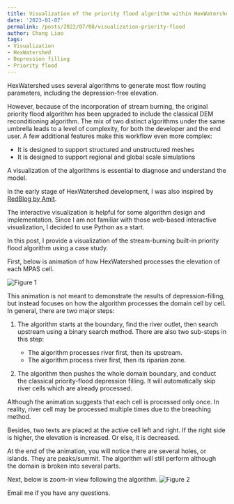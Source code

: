 ```yaml
---
title: Visualization of the priority flood algorithm within HexWatershed
date: '2023-01-07'
permalink: /posts/2022/07/08/visualization-priority-flood
author: Chang Liao
tags:
- Visualization
- HexWatershed
- Depression filling
- Priority flood
---
```


HexWatershed uses several algorithms to generate most flow routing parameters, including the depression-free elevation. 

However, because of the incorporation of stream burning, the original priority flood algorithm has been upgraded to include the classical DEM reconditioning algorithm. 
The mix of two distinct algorithms under the same umbrella leads to a level of complexity, for both the developer and the end user. A few additional features make this workflow even more complex:

* It is designed to support structured and unstructured meshes
* It is designed to support regional and global scale simulations

A visualization of the algorithms is essential to diagnose and understand the model. 

In the early stage of HexWatershed development, I was also inspired by [RedBlog by Amit](https://www.redblobgames.com/grids/hexagons/). 

The interactive visualization is helpful for some algorithm design and implementation. Since I am not familiar with those web-based interactive visualization, I decided to use Python as a start.

In this post, I provide a visualization of the stream-burning built-in priority flood algorithm using a case study.

First, below is animation of how HexWatershed processes the elevation of each MPAS cell. 

![Figure 1](https://github.com/changliao/science/blob/main/_figure/hexwatershed/algorithm/priority_flood.gif?raw=true)

This animation is not meant to demonstrate the results of depression-filling, but instead focuses on how the algorithm processes the domain cell by cell. In general, there are two major steps:

1. The algorithm starts at the boundary, find the river outlet, then search upstream using a binary search method. There are also two sub-steps in this step:
    * The algorithm processes river first, then its upstream.
    * The algorithm process river first, then its riparian zone.

2. The algorithm then pushes the whole domain boundary, and conduct the classical priority-flood depression filling. It will automatically skip river cells which are already processed.

Although the animation suggests that each cell is processed only once. In reality, river cell may be processed multiple times due to the breaching method.

Besides, two texts are placed at the active cell left and right. If the right side is higher, the elevation is increased. Or else, it is decreased.

At the end of the animation, you will notice there are several holes, or islands. They are peaks/summit. The algorithm will still perform although the domain is broken into several parts.

Next, below is zoom-in view following the algorithm.
![Figure 2](https://github.com/changliao/science/blob/main/_figure/hexwatershed/algorithm/priority_flood_track.gif?raw=true)

Email me if you have any questions.



